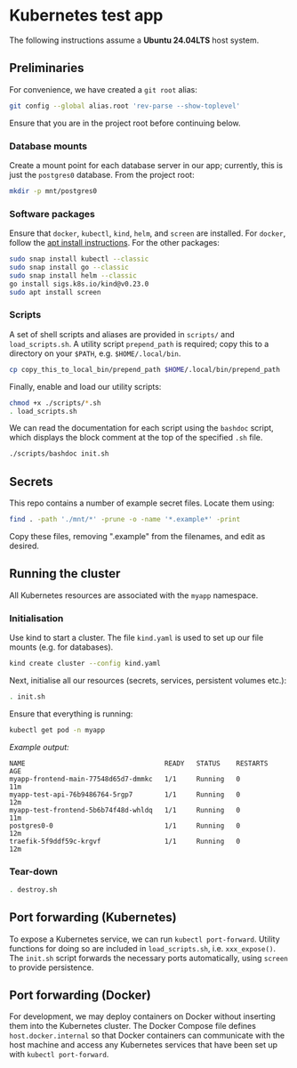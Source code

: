 # Kubernetes test app

The following instructions assume a **Ubuntu 24.04LTS** host system.

## Preliminaries

For convenience, we have created a `git root` alias:
```bash
git config --global alias.root 'rev-parse --show-toplevel'
```
Ensure that you are in the project root before continuing below.

### Database mounts

Create a mount point for each database server in our app; currently, this is just the `postgres0` database. From the project root:

```bash
mkdir -p mnt/postgres0
```

### Software packages

Ensure that `docker`, `kubectl`, `kind`, `helm`, and `screen` are installed. For `docker`, follow the [apt install instructions](https://docs.docker.com/engine/install/ubuntu/). For the other packages:
```bash
sudo snap install kubectl --classic
sudo snap install go --classic
sudo snap install helm --classic
go install sigs.k8s.io/kind@v0.23.0
sudo apt install screen
```

### Scripts

A set of shell scripts and aliases are provided in `scripts/` and `load_scripts.sh`. A utility script `prepend_path` is required; copy this to a directory on your `$PATH`, e.g. `$HOME/.local/bin`.
```bash
cp copy_this_to_local_bin/prepend_path $HOME/.local/bin/prepend_path
```

Finally, enable and load our utility scripts:
```bash
chmod +x ./scripts/*.sh
. load_scripts.sh
```

We can read the documentation for each script using the `bashdoc` script, which displays the block comment at the top of the specified `.sh` file.

```bash
./scripts/bashdoc init.sh
```

## Secrets

This repo contains a number of example secret files. Locate them using:
```bash
find . -path './mnt/*' -prune -o -name '*.example*' -print
```

Copy these files, removing ".example" from the filenames, and edit as desired.

## Running the cluster

All Kubernetes resources are associated with the `myapp` namespace.

### Initialisation

Use kind to start a cluster.  The file `kind.yaml` is used to set up our file mounts (e.g. for databases).
```bash
kind create cluster --config kind.yaml
```

Next, initialise all our resources (secrets, services, persistent volumes etc.):
```bash
. init.sh
```

Ensure that everything is running:
```bash
kubectl get pod -n myapp
```

*Example output:*
```
NAME                                   READY   STATUS    RESTARTS   AGE
myapp-frontend-main-77548d65d7-dmmkc   1/1     Running   0          11m
myapp-test-api-76b9486764-5rgp7        1/1     Running   0          12m
myapp-test-frontend-5b6b74f48d-whldq   1/1     Running   0          11m
postgres0-0                            1/1     Running   0          12m
traefik-5f9ddf59c-krgvf                1/1     Running   0          12m
```

### Tear-down
```bash
. destroy.sh
```

## Port forwarding (Kubernetes)

To expose a Kubernetes service, we can run `kubectl port-forward`. Utility functions for doing so are included in `load_scripts.sh`, i.e. `xxx_expose()`.  The `init.sh` script forwards the necessary ports automatically, using `screen` to provide persistence.

## Port forwarding (Docker)

For development, we may deploy containers on Docker without inserting them into the Kubernetes cluster. The Docker Compose file defines `host.docker.internal` so that Docker containers can communicate with the host machine and access any Kubernetes services that have been set up with `kubectl port-forward`.
